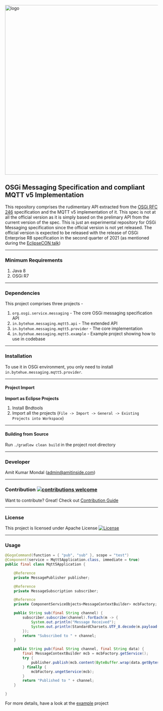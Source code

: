 <img width="558" alt="logo" src="https://user-images.githubusercontent.com/13380182/99921124-a2e83200-2d28-11eb-92d3-b96295b841a9.png">

## OSGi Messaging Specification and compliant MQTT v5 Implementation

This repository comprises the rudimentary API extracted from the [OSGi RFC 246](https://github.com/osgi/design/blob/main/rfcs/rfc0246/rfc-0246-Messaging.pdf) specification and the MQTT v5 implementation of it. This spec is not at all the official version as it is simply based on the prelimary API from the current version of the spec. This is just an experimental repository for OSGi Messaging specification since the official version is not yet released. The official version is expected to be released with the release of OSGi Enterprise R8 specification in the second quarter of 2021 (as mentioned during the [EclipseCON talk](https://www.eclipsecon.org/2020/sessions/asychronous-communication-distributed-environments-new-osgi-messaging-rfc))

--------------------------------------------------------------------------------------------------------------

### Minimum Requirements

1. Java 8
2. OSGi R7

--------------------------------------------------------------------------------------------------------------

### Dependencies

This project comprises three projects - 

1. `org.osgi.service.messaging` - The core OSGi messaging specification API
2. `in.bytehue.messaging.mqtt5.api` - The extended API
2. `in.bytehue.messaging.mqtt5.provider` - The core implementation
3. `in.bytehue.messaging.mqtt5.example` - Example project showing how to use in codebase

--------------------------------------------------------------------------------------------------------------

### Installation

To use it in OSGi environment, you only need to install `in.bytehue.messaging.mqtt5.provider`.

--------------------------------------------------------------------------------------------------------------

#### Project Import

**Import as Eclipse Projects**

1. Install Bndtools
2. Import all the projects (`File -> Import -> General -> Existing Projects into Workspace`)

--------------------------------------------------------------------------------------------------------------

#### Building from Source

Run `./gradlew clean build` in the project root directory

--------------------------------------------------------------------------------------------------------------

### Developer

Amit Kumar Mondal (admin@amitinside.com)

--------------------------------------------------------------------------------------------------------------

### Contribution [![contributions welcome](https://img.shields.io/badge/contributions-welcome-brightgreen.svg?style=flat)](https://github.com/amitjoy/osgi-messaging/issues)

Want to contribute? Great! Check out [Contribution Guide](https://github.com/amitjoy/osgi-messaging/blob/master/CONTRIBUTING.md)

--------------------------------------------------------------------------------------------------------------

### License

This project is licensed under Apache License [![License](http://img.shields.io/badge/license-Apache-blue.svg)](https://www.apache.org/licenses/LICENSE-2.0)

--------------------------------------------------------------------------------------------------------------

### Usage

```java
@GogoCommand(function = { "pub", "sub" }, scope = "test")
@Component(service = Mqtt5Application.class, immediate = true)
public final class Mqtt5Application {

    @Reference
    private MessagePublisher publisher;

    @Reference
    private MessageSubscription subscriber;

    @Reference
    private ComponentServiceObjects<MessageContextBuilder> mcbFactory;

    public String sub(final String channel) {
        subscriber.subscribe(channel).forEach(m -> {
            System.out.println("Message Received");
            System.out.println(StandardCharsets.UTF_8.decode(m.payload()).toString());
        });
        return "Subscribed to " + channel;
    }

    public String pub(final String channel, final String data) {
        final MessageContextBuilder mcb = mcbFactory.getService();
        try {
            publisher.publish(mcb.content(ByteBuffer.wrap(data.getBytes())).channel(channel).buildMessage());
        } finally {
            mcbFactory.ungetService(mcb);
        }
        return "Published to " + channel;
    }

}
```
For more details, have a look at the [example](https://github.com/amitjoy/osgi-messaging/tree/main/in.bytehue.messaging.mqtt5.example) project
